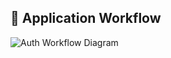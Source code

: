 ## 🔁 Application Workflow

![Auth Workflow Diagram](https://claude.site/artifacts/544b4404-2b49-4a95-ae13-04a3fc9ad27f)

